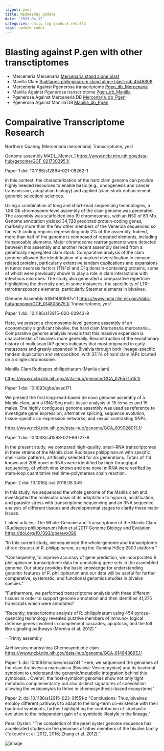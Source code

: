 ```yaml
---
layout: post
title: Wednesday Update
date: '2023-04-12'
categories: daily_log geoduck results
tags: update index 
---
```




# Blasting against P.gen with other transctiptomes
- Merceneria Mercenaria [Mercenaria stand alone blast](https://gannet.fish.washington.edu/gigas/data/p.generosa/Mercenaria_blastx.tab)
- Manilla Clam [Ruditapes philippinarum stand alone blast: job 4546808](https://gannet.fish.washington.edu/gigas/data/p.generosa/Pgen_Mercenaria_blastx.tab)
- Merceneria Against Pgenerosa transcriptome [Pgen_db_Mercenaria](https://gannet.fish.washington.edu/gigas/data/p.generosa/Mercenaria_Pgenenerosa_blastx.tab)
- Manilla Against Pgenerosa transcriptome [Pgen_db_Manilla](https://gannet.fish.washington.edu/gigas/data/p.generosa/Manilla_Pgenenerosa_blastx.tab)
- Pgenerosa Against Merceneria DB [Mercenaria_db_Pgen](https://gannet.fish.washington.edu/gigas/data/p.generosa/Pgenerosa_Mercenaria_db_blastx.tab)
- Pgenerosa Against Manilla DB [Manilla_db_Pgen](https://gannet.fish.washington.edu/gigas/data/p.generosa/Pgenerosa_Manilla_db_blastx.tab)

# Compairative Transcriptome Research

Northern Quahog (Mercenaria mercenaria) 
Transcriptome, yes! 

Genome assembly MADL_Memer_1
https://www.ncbi.nlm.nih.gov/data-hub/genome/GCF_021730395.1/

Paper 1 doi: 10.1186/s12864-021-08262-1

in this context, the characterization of the hard clam genome can provide highly needed resources to enable basic (e.g., oncogenesis and cancer transmission, adaptation biology) and applied (clam stock enhancement, genomic selection) sciences.

Using a combination of long and short-read sequencing technologies, a 1.86 Gb chromosome-level assembly of the clam genome was generated. The assembly was scaffolded into 19 chromosomes, with an N50 of 83 Mb. Genome annotation yielded 34,728 predicted protein-coding genes, markedly more than the few other members of the Venerida sequenced so far, with coding regions representing only 2% of the assembly. Indeed, more than half of the genome is composed of repeated elements, including transposable elements. Major chromosome rearrangements were detected between this assembly and another recent assembly derived from a genetically segregated clam stock. Comparative analysis of the clam genome allowed the identification of a marked diversification in immune-related proteins, particularly extensive tandem duplications and expansions in tumor necrosis factors (TNFs) and C1q domain-containing proteins, some of which were previously shown to play a role in clam interactions with infectious microbes. The study also generated a comparative repertoire highlighting the diversity and, in some instances, the specificity of LTR-retrotransposons elements, particularly Steamer elements in bivalves.

Genome Assembly ASM1480567v1.1
https://www.ncbi.nlm.nih.gov/data-hub/genome/GCF_014805675.1/
Transcriptome, yes! 

Paper 1 doi: 10.1186/s12915-020-00943-9

Here, we present a chromosome-level genome assembly of an economically significant bivalve, the hard clam Mercenaria mercenaria…Comparative genome analysis reveals that this massive expansion is characteristic of bivalves more generally. Reconstruction of the evolutionary history of molluscan IAP genes indicates that most originated in early metazoans and greatly expanded in Bivalvia through both lineage-specific tandem duplication and retroposition, with 37.1% of hard clam IAPs located on a single chromosome.




Manilla Clam
Ruditapes philippinarum (Manila clam)

https://www.ncbi.nlm.nih.gov/data-hub/genome/GCA_026571515.1/

Paper 1 doi: 10.1093/gbe/evac171 

We present the first long-read-based de novo genome assembly of a Manila clam, and a RNA-Seq multi-tissue analysis of 15 females and 15 males. The highly contiguous genome assembly was used as reference to investigate gene expression, alternative splicing, sequence evolution, tissue-specific co-expression networks, and sexual contrasting SNPs.




https://www.ncbi.nlm.nih.gov/data-hub/genome/GCA_009026015.1/

Paper 1 doi: 10.1038/s41598-021-86727-9

In the present study, we compared high-quality, small-RNA transcriptomes in three strains of the Manila clam Ruditapes philippinarum with specific shell-color patterns, artificially selected for six generations. Totals of 114 known and 208 novel miRNAs were identified by high-throughput sequencing, of which nine known and one novel miRNA were verified by stem-loop quantitative real time-polymerase chain reaction.

Paper 2 doi: 10.1016/j.isci.2019.08.049

In this study, we sequenced the whole genome of the Manila clam and investigated the molecular basis of its adaptation to hypoxia, acidification, and parasite stress with transcriptome sequencing and an RNA sequence analysis of different tissues and developmental stages to clarify these major issues.

Linked articles: The Whole-Genome and Transcriptome of the Manila Clam (Ruditapes philippinarum) Mun et al 2017 Genome Biology and Evolution
https://doi.org/10.1093/gbe/evx096

"In this current study, we sequenced the whole-genome
and transcriptome (three tissues) of R. philippinarum, using the Illumina HiSeq 2500 platform."

"Consequently, to improve accuracy of gene prediction, we incorporated R. philippinarum transcriptome data for annotating gene sets in the assembled genome. Our study provides the basic knowledge for understanding genomic features of R. philippinarum and our data will be useful for further comparative, systematic, and functional genomics studies in bivalve species."

"Furthermore, we performed transcriptome analysis with three different tissues in order to support genome annotation and then identified 41,275 transcripts which were annotated"

"Recently, transcriptome analysis of R. philippinarum using 454 pyrose- quencing technology revealed putative members of immuno- logical defense genes involved in complement cascades, apoptosis, and the toll like signaling pathways (Moreira et al. 2012)."

--Trinity assembly 




Archivesica marissinica
Chemosymbiotic clam
https://www.ncbi.nlm.nih.gov/data-hub/genome/GCA_014843695.1/

Paper 1: doi 10.1093/molbev/msaa241
"Here, we sequenced the genomes of the clam Archivesica marissinica (Bivalvia: Vesicomyidae) and its bacterial symbiont to understand the genomic/metabolic integration behind this symbiosis… Overall, the host-symbiont genomes show not only tight metabolic complementarity but also distinct signatures of coevolution allowing the vesicomyids to thrive in chemosynthesis-based ecosystems"

Paper 2: doi 10.1186/s12915-023-01551-z
"Conclusions: Thus, bivalves employ different pathways to adapt to the long-term co-existence with their bacterial symbionts, further highlighting the contribution of stochastic evolution to the independent gain of a symbiotic lifestyle in the lineage."



Pearl Oyster: 
"The completion of the pearl oyster genome sequence has accelerated studies on the genomes of other members of the bivalve family (Takeuchi et al. 2012, 2016; Zhang et al. 2012)." 


![image](https://user-images.githubusercontent.com/81712104/231642949-fd915044-48cb-465a-b705-ae2893c7a8ae.png)
